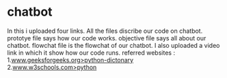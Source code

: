 # chatbot
In this i uploaded four links. All the files discribe our code on chatbot.
prototye file says how our code works.
objective file says all about our chatbot.
flowchat file is the flowchat of our chatbot.
I also uploaded a video link in which it show how our code runs.
referred websites :
1.www.geeksforgeeks.org>python-dictonary
2.www.w3schools.com>python

